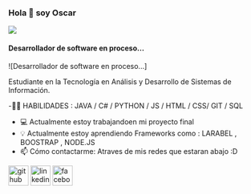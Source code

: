 ###  Hola 👋 soy Oscar
![](https://i.pinimg.com/originals/e4/26/70/e426702edf874b181aced1e2fa5c6cde.gif)
#### Desarrollador de software en proceso...
![Desarrollador de software en proceso...]





Estudiante en la Tecnología en Análisis y Desarrollo de Sistemas de Información.

 -🤹🏻 HABILIDADES : JAVA / C# / PYTHON / JS / HTML / CSS/ GIT / SQL 

- 💻 Actualmente estoy trabajandoen mi proyecto final 
- 💡  Actualmente estoy aprendiendo  Frameworks como : LARABEL , BOOSTRAP , NODE.JS 
- 📫 Cómo contactarme: Atraves de mis redes que estaran abajo :D 


[<img src='https://cdn.jsdelivr.net/npm/simple-icons@3.0.1/icons/github.svg' alt='github' height='40'>](https://github.com/OscarAstudilloReyes)  [<img src='https://cdn.jsdelivr.net/npm/simple-icons@3.0.1/icons/linkedin.svg' alt='linkedin' height='40'>](https://www.linkedin.com/in/oscarastudilloreyes-8873951ab//)  [<img src='https://cdn.jsdelivr.net/npm/simple-icons@3.0.1/icons/facebook.svg' alt='facebook' height='40'>](https://www.facebook.com/oscar.astudillo.1800)  


 

